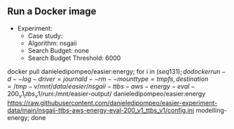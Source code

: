 
## Run a Docker image

 - Experiment: 
   - Case study: 
   - Algorithm: nsgaii
   - Search Budget: none
   - Search Budget Threshold: 6000

docker pull danieledipompeo/easier:energy; for i in $(seq 1 31); do docker run -d --log-driver=journald --rm --mount type=tmpfs,destination=/tmp -v /mnt/data/easier/nsgaii-ttbs-aws-energy-eval-200_v1_ttbs_v1/run$i:/mnt/easier-output/ danieledipompeo/easier:energy https://raw.githubusercontent.com/danieledipompeo/easier-experiment-data/main/nsgaii-ttbs-aws-energy-eval-200_v1_ttbs_v1/config.ini modelling-energy; done 

